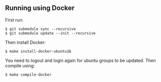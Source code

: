 ## Running using Docker
    
First run:

    $ git submodule sync --recursive
    $ git submodule update --init --recursive

Then install Docker:

    $ make install-docker-ubuntu16

You need to logout and login again for ubuntu groups to be updated.
Then compile using:

    $ make compile-docker


